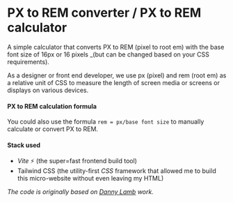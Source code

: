 # PX to REM converter / PX to REM calculator

A simple calculator that converts PX to REM (pixel to root em) with the base font size of 16px or 16 pixels _(but can be changed based on your CSS requirements).

As a designer or front end developer, we use px (pixel) and rem (root em) as a relative unit of CSS to measure the length of screen media or screens or displays on various devices.

#### PX to REM calculation formula
  
You could also use the formula `rem = px/base font size` to manually calculate or convert PX to REM.
  
#### Stack used
 
-  _Vite_ ⚡ (the super=fast frontend build tool)
- Tailwind CSS (the utility-first _CSS_ framework that allowed me to build this micro-website without even leaving my HTML)

*The code is originally based on [Danny Lamb](https://gist.github.com/daniellmb) work.*
